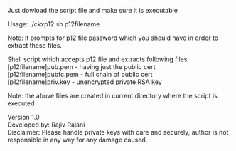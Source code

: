 Just dowload the script file and make sure it is executable

Usage: ./ckxp12.sh p12filename

Note: it prompts for p12 file password which you should have in order to extract these files.

Shell script which accepts p12 file and extracts following files        
[p12filename]pub.pem - having just the public cert                      
[p12filename]pubfc.pem - full chain of public cert                      
[p12filename]priv.key - unencrypted private RSA key                     
                                                                    
Note: the above files are created in current directory where the script is executed                
                                                                    
Version 1.0                                                             
Developed by: Rajiv Rajani                           
Disclaimer: Please handle private keys with care and securely, author is not responsible in any way for any damage caused.